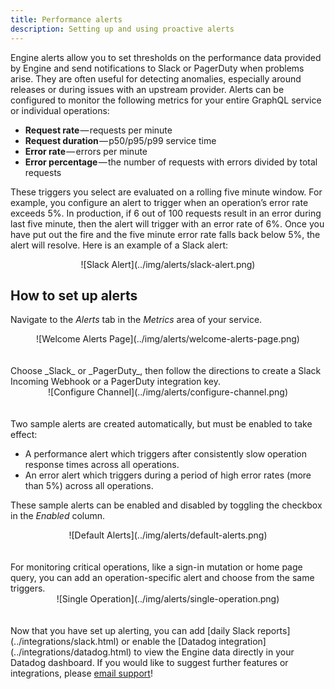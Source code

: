 ```yaml
---
title: Performance alerts
description: Setting up and using proactive alerts
---
```


Engine alerts allow you to set thresholds on the performance data provided by
Engine and send notifications to Slack or PagerDuty when problems arise. They
are often useful for detecting anomalies, especially around releases or during
issues with an upstream provider. Alerts can be configured to monitor the
following metrics for your entire GraphQL service or individual operations:

- **Request rate** — requests per minute
- **Request duration** — p50/p95/p99 service time
- **Error rate** — errors per minute
- **Error percentage** — the number of requests with errors divided by total
  requests

These triggers you select are evaluated on a rolling five minute window. For
example, you configure an alert to trigger when an operation’s error rate
exceeds 5%. In production, if 6 out of 100 requests result in an error during
last five minute, then the alert will trigger with an error rate of 6%. Once
you have put out the fire and the five minute error rate falls back below 5%,
the alert will resolve. Here is an example of a Slack alert:

<div style="text-align:center">
![Slack Alert](../img/alerts/slack-alert.png)
</div>
<h2 id="setup">How to set up alerts</h2>

Navigate to the _Alerts_ tab in the _Metrics_ area of your service.

<div style="text-align:center">
![Welcome Alerts Page](../img/alerts/welcome-alerts-page.png)
</div>
<br></br>
Choose _Slack_ or _PagerDuty_, then follow the directions to create a Slack
Incoming Webhook or a PagerDuty integration key.

<div style="text-align:center">
![Configure Channel](../img/alerts/configure-channel.png)
</div>
<br></br>
Two sample alerts are created automatically, but must be enabled to take effect:

* A performance alert which triggers after consistently slow operation response times across all operations.
* An error alert which triggers during a period of high error rates (more than 5%) across all operations.

These sample alerts can be enabled and disabled by toggling the checkbox in the _Enabled_ column.

<div style="text-align:center">
![Default Alerts](../img/alerts/default-alerts.png)
</div>
<br></br>
For monitoring critical operations, like a sign-in mutation or
home page query, you can add an operation-specific alert and choose
from the same triggers.

<div style="text-align:center">
![Single Operation](../img/alerts/single-operation.png)
</div>
<br></br>
Now that you have set up alerting, you can add [daily Slack
reports](../integrations/slack.html) or enable the [Datadog
integration](../integrations/datadog.html) to view the Engine data directly in your Datadog dashboard. If you
would like to suggest further features or integrations, please <a href="javascript:window.location.href=atob('bWFpbHRvOnN1cHBvcnRAYXBvbGxvZ3JhcGhxbC5jb20=')">email support</a>!

